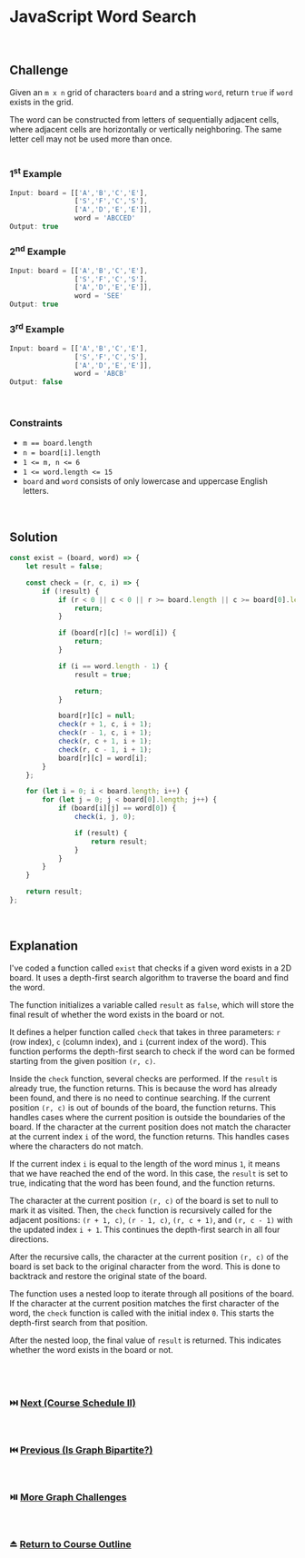 # JavaScript Word Search
<br/>

## Challenge
Given an `m x n` grid of characters `board` and a string `word`, return `true` if `word` exists in the grid.

The word can be constructed from letters of sequentially adjacent cells, where adjacent cells are horizontally or vertically neighboring. The same letter cell may not be used more than once.
<br/>
<br/>

### 1<sup>st</sup> Example

```JavaScript
Input: board = [['A','B','C','E'],
                ['S','F','C','S'],
                ['A','D','E','E']],
                word = 'ABCCED'
Output: true
```

### 2<sup>nd</sup> Example

```JavaScript
Input: board = [['A','B','C','E'],
                ['S','F','C','S'],
                ['A','D','E','E']],
                word = 'SEE'
Output: true
```

### 3<sup>rd</sup> Example

```JavaScript
Input: board = [['A','B','C','E'],
                ['S','F','C','S'],
                ['A','D','E','E']],
                word = 'ABCB'
Output: false
```

<br/>

### Constraints

- `m == board.length`
- `n = board[i].length`
- `1 <= m, n <= 6`
- `1 <= word.length <= 15`
- `board` and `word` consists of only lowercase and uppercase English letters.

<br/>

## Solution

```JavaScript
const exist = (board, word) => {
    let result = false;

    const check = (r, c, i) => {
        if (!result) {
            if (r < 0 || c < 0 || r >= board.length || c >= board[0].length) {
                return;
            }

            if (board[r][c] != word[i]) {
                return;
            }

            if (i == word.length - 1) {
                result = true;

                return;
            }

            board[r][c] = null;
            check(r + 1, c, i + 1);
            check(r - 1, c, i + 1);
            check(r, c + 1, i + 1);
            check(r, c - 1, i + 1);
            board[r][c] = word[i];
        }
    };

    for (let i = 0; i < board.length; i++) {
        for (let j = 0; j < board[0].length; j++) {
            if (board[i][j] == word[0]) {
                check(i, j, 0);

                if (result) {
                    return result;
                }
            }
        }
    }

    return result;
};
```

<br/>

## Explanation

I've coded a function called `exist` that checks if a given word exists in a 2D board. It uses a depth-first search algorithm to traverse the board and find the word.
<br/>

The function initializes a variable called `result` as `false`, which will store the final result of whether the word exists in the board or not.
<br/>

It defines a helper function called `check` that takes in three parameters: `r` (row index), `c` (column index), and `i` (current index of the word). This function performs the depth-first search to check if the word can be formed starting from the given position `(r, c)`.
<br/>

Inside the `check` function, several checks are performed. If the `result` is already true, the function returns. This is because the word has already been found, and there is no need to continue searching. If the current position `(r, c)` is out of bounds of the board, the function returns. This handles cases where the current position is outside the boundaries of the board. If the character at the current position does not match the character at the current index `i` of the word, the function returns. This handles cases where the characters do not match.
<br/>

If the current index `i` is equal to the length of the word minus `1`, it means that we have reached the end of the word. In this case, the `result` is set to true, indicating that the word has been found, and the function returns.
<br/>

The character at the current position `(r, c)` of the board is set to null to mark it as visited. Then, the `check` function is recursively called for the adjacent positions: `(r + 1, c)`, `(r - 1, c)`, `(r, c + 1)`, and `(r, c - 1)` with the updated index `i + 1`. This continues the depth-first search in all four directions.
<br/>

After the recursive calls, the character at the current position `(r, c)` of the board is set back to the original character from the word. This is done to backtrack and restore the original state of the board.
<br/>

The function uses a nested loop to iterate through all positions of the board. If the character at the current position matches the first character of the word, the `check` function is called with the initial index `0`. This starts the depth-first search from that position.
<br/>

After the nested loop, the final value of `result` is returned. This indicates whether the word exists in the board or not.
<br/>
<br/>
<br/>
<br/>

### :next_track_button: [Next (Course Schedule II)][Next]
<br/>

### :previous_track_button: [Previous (Is Graph Bipartite?)][Previous]
<br/>

### :play_or_pause_button: [More Graph Challenges][More]
<br/>

### :eject_button: [Return to Course Outline][Return]
<br/>

[Next]: https://github.com/Superklok/JavaScriptGraphs/blob/main/JavaScriptCourseScheduleII.md
[Previous]: https://github.com/Superklok/JavaScriptGraphs/blob/main/JavaScriptIsGraphBipartite.md
[More]: https://github.com/Superklok/JavaScriptGraphs
[Return]: https://github.com/Superklok/LearnJavaScript